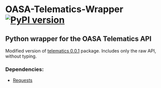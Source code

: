 # OASA-Telematics-Wrapper [![PyPI version](https://img.shields.io/pypi/v/oasatelematics.svg)](https://pypi.org/project/oasatelematics/)
## Python wrapper for the OASA Telematics API

Modified version of [telematics 0.0.1](https://pypi.org/project/telematics/) package. Includes only the raw API, without typing.        

### Dependencies:

* [Requests](https://github.com/requests/requests)
